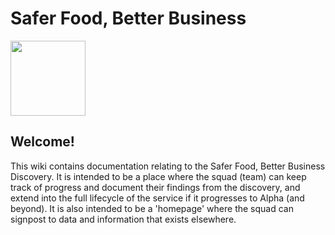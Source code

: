 # Safer Food, Better Business

<img src="https://github.com/notbinary/discovery-template/blob/master/Assets/DiscoveryLogo.png" width=120px/>

## Welcome!

This wiki contains documentation relating to the Safer Food, Better Business Discovery. It is intended to be a place where the squad (team) can keep track of progress and document their findings from the discovery, and extend into the full lifecycle of the service if it progresses to Alpha (and beyond). It is also intended to be a 'homepage' where the squad can signpost to data and information that exists elsewhere.

